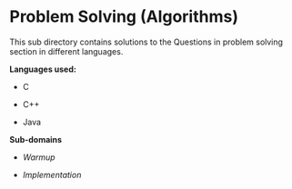 # Problem Solving (Algorithms)

This sub directory contains solutions to the Questions in problem solving section in different languages.

**Languages used:**

* C

* C++

* Java

**Sub-domains**

* *Warmup*

* *Implementation*
